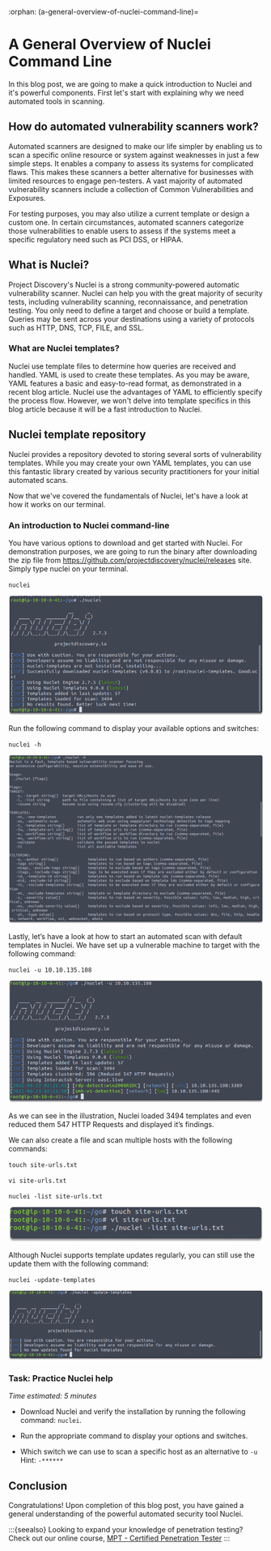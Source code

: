 :orphan:
(a-general-overview-of-nuclei-command-line)=

# A General Overview of Nuclei Command Line

In this blog post, we are going to make a quick introduction to Nuclei and it's powerful components. First let's start with explaining why we need automated tools in scanning.

## How do automated vulnerability scanners work?

Automated scanners are designed to make our life simpler by enabling us to scan a specific online resource or system against weaknesses in just a few simple steps. It enables a company to assess its systems for complicated flaws. This makes these scanners a better alternative for businesses with limited resources to engage pen-testers. A vast majority of automated vulnerability scanners include a collection of Common Vulnerabilities and Exposures.

For testing purposes, you may also utilize a current template or design a custom one. In certain circumstances, automated scanners categorize those vulnerabilities to enable users to assess if the systems meet a specific regulatory need such as PCI DSS, or HIPAA.

## What is Nuclei?

Project Discovery's Nuclei is a strong community-powered automatic vulnerability scanner. Nuclei can help you with the great majority of security tests, including vulnerability scanning, reconnaissance, and penetration testing. You only need to define a target and choose or build a template. Queries may be sent across your destinations using a variety of protocols such as HTTP, DNS, TCP, FILE, and SSL.

### What are Nuclei templates?

Nuclei use template files to determine how queries are received and handled. YAML is used to create these templates. As you may be aware, YAML features a basic and easy-to-read format, as demonstrated in a recent blog article. Nuclei use the advantages of YAML to efficiently specify the process flow. However, we won't delve into template specifics in this blog article because it will be a fast introduction to Nuclei.

## Nuclei template repository

Nuclei provides a repository devoted to storing several sorts of vulnerability templates. While you may create your own YAML templates, you can use this fantastic library created by various security practitioners for your initial automated scans.

Now that we've covered the fundamentals of Nuclei, let's have a look at how it works on our terminal.

### An introduction to Nuclei command-line

You have various options to download and get started with Nuclei. For demonstration purposes, we are going to run the binary after downloading the zip file from https://github.com/projectdiscovery/nuclei/releases site. Simply type nuclei on your terminal.

`nuclei`

![nuclei](images/nuclei-command-line-9.png)

Run the following command to display your available options and switches:

`nuclei -h`

![nuclei](images/nuclei-command-line-10.png)

Lastly, let’s have a look at how to start an automated scan with default templates in Nuclei. We have set up a vulnerable machine to target with the following command:

`nuclei -u 10.10.135.108`

![nuclei](images/nuclei-command-line-11.png)

As we can see in the illustration, Nuclei loaded 3494 templates and even reduced them 547 HTTP Requests and displayed it’s findings.

We can also create a file and scan multiple hosts with the following commands:

`touch site-urls.txt`

`vi site-urls.txt`

`nuclei -list site-urls.txt`

![nuclei](images/nuclei-command-line-13.png)

Although Nuclei supports template updates regularly, you can still use the update them with the following command:

`nuclei -update-templates`

![nuclei](images/nuclei-command-line-12.png)

### Task: Practice Nuclei help

_Time estimated: 5 minutes_

- Download Nuclei and verify the installation by running the following command: `nuclei`.

- Run the appropriate command to display your options and switches.

- Which switch we can use to scan a specific host as an alternative to `-u`
  Hint: `-******`

## Conclusion

Congratulations! Upon completion of this blog post, you have gained a general understanding of the powerful automated security tool Nuclei.

:::{seealso}
Looking to expand your knowledge of penetration testing? Check out our online course, [MPT - Certified Penetration Tester](https://www.mosse-institute.com/certifications/mpt-certified-penetration-tester.html)
:::

